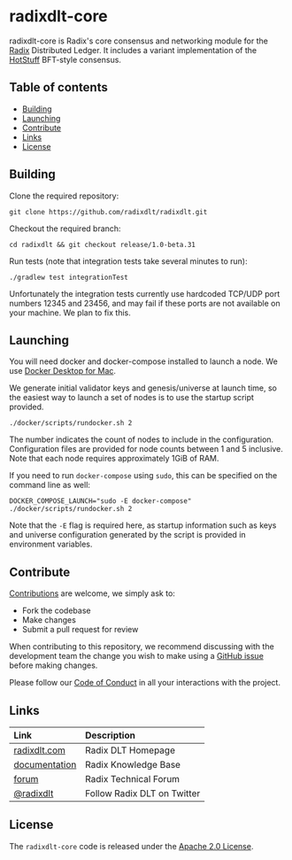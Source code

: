 # radixdlt-core

radixdlt-core is Radix's core consensus and networking module for the [Radix](https://www.radixdlt.com)
Distributed Ledger. It includes a variant implementation of the [HotStuff](https://arxiv.org/abs/1803.05069) BFT-style consensus.

## Table of contents

- [Building](#building)
- [Launching](#launching)
- [Contribute](#contribute)
- [Links](#links)
- [License](#license)

## Building
Clone the required repository:
```
git clone https://github.com/radixdlt/radixdlt.git
```

Checkout the required branch:
```
cd radixdlt && git checkout release/1.0-beta.31
```

Run tests (note that integration tests take several minutes to run):
```
./gradlew test integrationTest
```
Unfortunately the integration tests currently use hardcoded TCP/UDP port
numbers 12345 and 23456, and may fail if these ports are not available on
your machine.  We plan to fix this.

## Launching
You will need docker and docker-compose installed to launch a node.  We use
[Docker Desktop for Mac](https://hub.docker.com/editions/community/docker-ce-desktop-mac).

We generate initial validator keys and genesis/universe at launch time, so the easiest way to launch a set of nodes is to use the startup script provided.

```
./docker/scripts/rundocker.sh 2
```
The number indicates the count of nodes to include in the configuration.  Configuration files are provided for node counts between 1 and 5 inclusive.  Note that each node requires approximately 1GiB of RAM.

If you need to run `docker-compose` using `sudo`, this can be specified on the command line as well:

```
DOCKER_COMPOSE_LAUNCH="sudo -E docker-compose" ./docker/scripts/rundocker.sh 2
```
Note that the `-E` flag is required here, as startup information such as keys and universe configuration generated by the script is provided in environment variables.

## Contribute

[Contributions](../CONTRIBUTING.md) are welcome, we simply ask to:

* Fork the codebase
* Make changes
* Submit a pull request for review

When contributing to this repository, we recommend discussing with the development team the change you wish to make using a [GitHub issue](https://github.com/radixdlt/radixdlt/issues) before making changes.

Please follow our [Code of Conduct](../CODE_OF_CONDUCT.md) in all your interactions with the project.

## Links

| Link | Description |
| :----- | :------ |
[radixdlt.com](https://radixdlt.com/) | Radix DLT Homepage
[documentation](https://docs.radixdlt.com/) | Radix Knowledge Base
[forum](https://forum.radixdlt.com/) | Radix Technical Forum
[@radixdlt](https://twitter.com/radixdlt) | Follow Radix DLT on Twitter

## License

The `radixdlt-core` code is released under the [Apache 2.0 License](../LICENSE).
